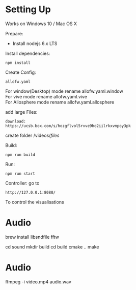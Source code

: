 # Setting Up
Works on Windows 10 / Mac OS X 

Prepare:
- Install nodejs 6.x LTS

Install dependencies:

    npm install

Create Config:

    allofw.yaml

For window(Desktop) mode rename allofw.yaml.window  <br />
For vive mode rename allofw.yaml.vive  <br />
For Allosphere mode rename allofw.yaml.allosphere  <br />

add large Files:
    
    download:
    https://ucsb.box.com/s/hozgflvol5rvve9ho2iilrkxvmpoy3pk

create folder /videos/*files*

Build:

    npm run build

Run:

    npm run start


Controller:
go to 

    http://127.0.0.1:8080/

To control the visualisations



Audio
====

brew install libsndfile fftw

cd sound
mkdir build
cd build
cmake ..
make


Audio
====

ffmpeg -i video.mp4 audio.wav